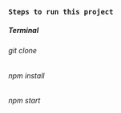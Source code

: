 
### `Steps to run this project`

##### Terminal
###### git clone 
###### npm install
###### npm start

